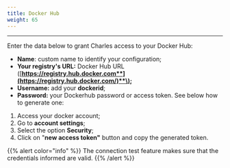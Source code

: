 ```yaml
---
title: Docker Hub
weight: 65
---
```


---

Enter the data below to grant Charles access to your Docker Hub:

* **Name**: custom name to identify your configuration;
* **Your registry's URL:**  Docker Hub URL \([**https://registry.hub.docker.com**](https://registry.hub.docker.com/)**\);** 
* **Username:**  add your **dockerid**;
* **Password:** your Dockerhub password or access token. See below how to generate one: 

1. Access your docker account;
2. Go to **account settings**; 
3. Select the option **Security**;
4. Click on "**new access token"** button and copy the generated token.

{{% alert color="info" %}}
The connection test feature makes sure that the credentials informed are valid.
{{% /alert %}}
